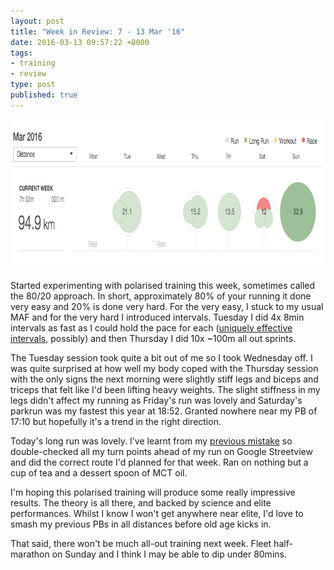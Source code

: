 ```yaml
---
layout: post
title: "Week in Review: 7 - 13 Mar '16"
date: 2016-03-13 09:57:22 +0000
tags:
- training
- review
type: post
published: true
---
```


<a href="/assets/week-in-review-7-13Mar16.png"><img alt="Week in Review: 7 - 13 Mar '16" class="center" height="240" src="/assets/week-in-review-7-13Mar16.png" width="840" /></a>

Started experimenting with polarised training this week, sometimes called the 80/20 approach.  In short, approximately 80% of your running it done very easy and 20% is done very hard.  For the very easy, I stuck to my usual MAF and for the very hard I introduced intervals.  Tuesday I did 4x 8min intervals as fast as I could hold the pace for each ([uniquely effective intervals](http://www.runnersworld.com/newswire/are-8-minute-intervals-uniquely-effective?nopaging=1), possibly) and then Thursday I did 10x ~100m all out sprints.

The Tuesday session took quite a bit out of me so I took Wednesday off. I was quite surprised at how well my body coped with the Thursday session with the only signs the next morning were slightly stiff legs and biceps and triceps that felt like I'd been lifting heavy weights.  The slight stiffness in my legs didn't affect my running as Friday's run was lovely and Saturday's parkrun was my fastest this year at 18:52.  Granted nowhere near my PB of 17:10 but hopefully it's a trend in the right direction.

Today's long run was lovely. I've learnt from my [previous mistake](/week-in-review-22-28-feb-16) so double-checked all my turn points ahead of my run on Google Streetview and did the correct route I'd planned for that week.  Ran on nothing but a cup of tea and a dessert spoon of MCT oil.

I'm hoping this polarised training will produce some really impressive results.  The theory is all there, and backed by science and elite performances.  Whilst I know I won't get anywhere near elite, I'd love to smash my previous PBs in all distances before old age kicks in.

That said, there won't be much all-out training next week. Fleet half-marathon on Sunday and I think I may be able to dip under 80mins.

